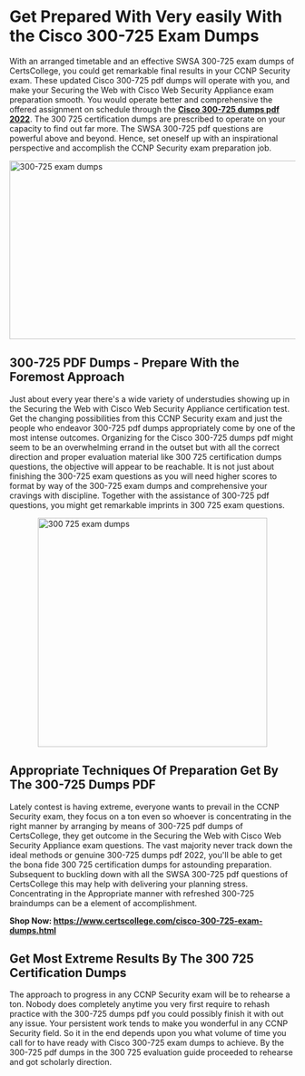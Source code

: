 <h1><strong>Get Prepared With Very easily With the Cisco 300-725 Exam Dumps&nbsp;</strong></h1>
<p><span style="font-weight: 400;">With an arranged timetable and an effective SWSA 300-725 exam dumps of CertsCollege, you could get remarkable final results in your CCNP Security exam. These updated Cisco 300-725 pdf dumps will operate with you, and make your Securing the Web with Cisco Web Security Appliance exam preparation smooth. You would operate better and comprehensive the offered assignment on schedule through the <strong><a href="https://www.certscollege.com/cisco-300-725-exam-dumps.html">Cisco 300-725 dumps pdf 2022</a></strong>. The 300 725 certification dumps are prescribed to operate on your capacity to find out far more. The SWSA 300-725 pdf questions are powerful above and beyond. Hence, set oneself up with an inspirational perspective and accomplish the CCNP Security exam preparation job.&nbsp;</span></p>
<p><span style="font-weight: 400;"><img style="display: block; margin-left: auto; margin-right: auto;" src="https://i.ibb.co/CPDK3ps/Yellow-and-Blue-Initiative-Blog-Banner.png" alt="300-725 exam dumps" width="559" height="315" /></span></p>
<h2><strong>300-725 PDF Dumps - Prepare With the Foremost Approach</strong></h2>
<p><span style="font-weight: 400;">Just about every year there's a wide variety of understudies showing up in the Securing the Web with Cisco Web Security Appliance certification test. Get the changing possibilities from this CCNP Security exam and just the people who endeavor 300-725 pdf dumps appropriately come by one of the most intense outcomes. Organizing for the Cisco 300-725 dumps pdf might seem to be an overwhelming errand in the outset but with all the correct direction and proper evaluation material like 300 725 certification dumps questions, the objective will appear to be reachable. It is not just about finishing the 300-725 exam questions as you will need higher scores to format by way of the 300-725 exam dumps and comprehensive your cravings with discipline. Together with the assistance of 300-725 pdf questions, you might get remarkable imprints in 300 725 exam questions.</span></p>
<p><span style="font-weight: 400;"><a href="https://tinyurl.com/y899tk5g"><img style="display: block; margin-left: auto; margin-right: auto;" src="https://i.ibb.co/9tMrhdY/Teacher-Appreciation-Invitation.png" alt="300 725 exam dumps " width="404" height="404" /></a></span></p>
<h2><strong>Appropriate Techniques Of Preparation Get By The 300-725 Dumps PDF</strong></h2>
<p><span style="font-weight: 400;">Lately contest is having extreme, everyone wants to prevail in the CCNP Security exam, they focus on a ton even so whoever is concentrating in the right manner by arranging by means of 300-725 pdf dumps of CertsCollege, they get outcome in the Securing the Web with Cisco Web Security Appliance exam questions. The vast majority never track down the ideal methods or genuine 300-725 dumps pdf 2022, you'll be able to get the bona fide 300 725 certification dumps for astounding preparation. Subsequent to buckling down with all the SWSA 300-725 pdf questions of CertsCollege this may help with delivering your planning stress. Concentrating in the Appropriate manner with refreshed 300-725 braindumps can be a element of accomplishment.</span></p>
<p><span style="font-weight: 400;"><strong>Shop Now: <a href="https://www.certscollege.com/cisco-300-725-exam-dumps.html">https://www.certscollege.com/cisco-300-725-exam-dumps.html</a></strong></span></p>
<h2><strong>Get Most Extreme Results By The 300 725 Certification Dumps</strong></h2>
<p><span style="font-weight: 400;">The approach to progress in any CCNP Security exam will be to rehearse a ton. Nobody does completely anytime you very first require to rehash practice with the 300-725 dumps pdf you could possibly finish it with out any issue. Your persistent work tends to make you wonderful in any CCNP Security field. So it in the end depends upon you what volume of time you call for to have ready with Cisco 300-725 exam dumps to achieve. By the 300-725 pdf dumps in the 300 725 evaluation guide proceeded to rehearse and got scholarly direction.</span></p>
